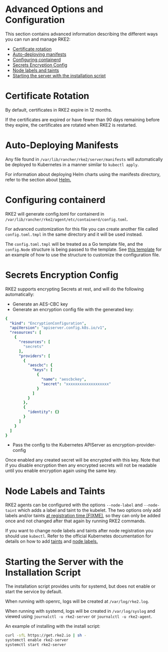 # Advanced Options and Configuration

This section contains advanced information describing the different ways you can run and manage RKE2:

- [Certificate rotation](#certificate-rotation)
- [Auto-deploying manifests](#auto-deploying-manifests)
- [Configuring containerd](#configuring-containerd)
- [Secrets Encryption Config](#secrets-encryption-config-experimental)
- [Node labels and taints](#node-labels-and-taints)
- [Starting the server with the installation script](#starting-the-server-with-the-installation-script)

# Certificate Rotation

By default, certificates in RKE2 expire in 12 months.

If the certificates are expired or have fewer than 90 days remaining before they expire, the certificates are rotated when RKE2 is restarted.

# Auto-Deploying Manifests

Any file found in `/var/lib/rancher/rke2/server/manifests` will automatically be deployed to Kubernetes in a manner similar to `kubectl apply`.

For information about deploying Helm charts using the manifests directory, refer to the section about [Helm.](helm.md)

# Configuring containerd

RKE2 will generate config.toml for containerd in `/var/lib/rancher/rke2/agent/etc/containerd/config.toml`.

For advanced customization for this file you can create another file called `config.toml.tmpl` in the same directory and it will be used instead.

The `config.toml.tmpl` will be treated as a Go template file, and the `config.Node` structure is being passed to the template. See [this template](https://github.com/rancher/k3s/blob/master/pkg/agent/templates/templates.go#L16-L32) for an example of how to use the structure to customize the configuration file.

# Secrets Encryption Config
RKE2 supports encrypting Secrets at rest, and will do the following automatically:

- Generate an AES-CBC key
- Generate an encryption config file with the generated key:

```yaml
{
  "kind": "EncryptionConfiguration",
  "apiVersion": "apiserver.config.k8s.io/v1",
  "resources": [
    {
      "resources": [
        "secrets"
      ],
      "providers": [
        {
          "aescbc": {
            "keys": [
              {
                "name": "aescbckey",
                "secret": "xxxxxxxxxxxxxxxxxxx"
              }
            ]
          }
        },
        {
          "identity": {}
        }
      ]
    }
  ]
}
```

- Pass the config to the Kubernetes APIServer as encryption-provider-config

Once enabled any created secret will be encrypted with this key. Note that if you disable encryption then any encrypted secrets will not be readable until you enable encryption again using the same key.

# Node Labels and Taints

RKE2 agents can be configured with the options `--node-label` and `--node-taint` which adds a label and taint to the kubelet. The two options only add labels and/or taints [at registration time [FIXME]](#FIXME), so they can only be added once and not changed after that again by running RKE2 commands.

If you want to change node labels and taints after node registration you should use `kubectl`. Refer to the official Kubernetes documentation for details on how to add [taints](https://kubernetes.io/docs/concepts/configuration/taint-and-toleration/) and [node labels.](https://kubernetes.io/docs/tasks/configure-pod-container/assign-pods-nodes/#add-a-label-to-a-node)

# Starting the Server with the Installation Script

The installation script provides units for systemd, but does not enable or start the service by default.

When running with openrc, logs will be created at `/var/log/rke2.log`. 

When running with systemd, logs will be created in `/var/log/syslog` and viewed using `journalctl -u rke2-server` or `journalctl -u rke2-agent`.

An example of installing with the install script:

```bash
curl -sfL https://get.rke2.io | sh -
systemctl enable rke2-server
systemctl start rke2-server
```
